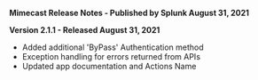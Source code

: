 **Mimecast Release Notes - Published by Splunk August 31, 2021**


**Version 2.1.1 - Released August 31, 2021**

* Added additional 'ByPass' Authentication method
* Exception handling for errors returned from APIs
* Updated app documentation and Actions Name
